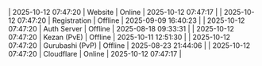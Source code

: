 | 2025-10-12 07:47:20 | Website | Online | 2025-10-12 07:47:17 |
| 2025-10-12 07:47:20 | Registration | Offline | 2025-09-09 16:40:23 |
| 2025-10-12 07:47:20 | Auth Server | Offline | 2025-08-18 09:33:31 |
| 2025-10-12 07:47:20 | Kezan (PvE) | Offline | 2025-10-11 12:51:30 |
| 2025-10-12 07:47:20 | Gurubashi (PvP) | Offline | 2025-08-23 21:44:06 |
| 2025-10-12 07:47:20 | Cloudflare | Online | 2025-10-12 07:47:17 |
